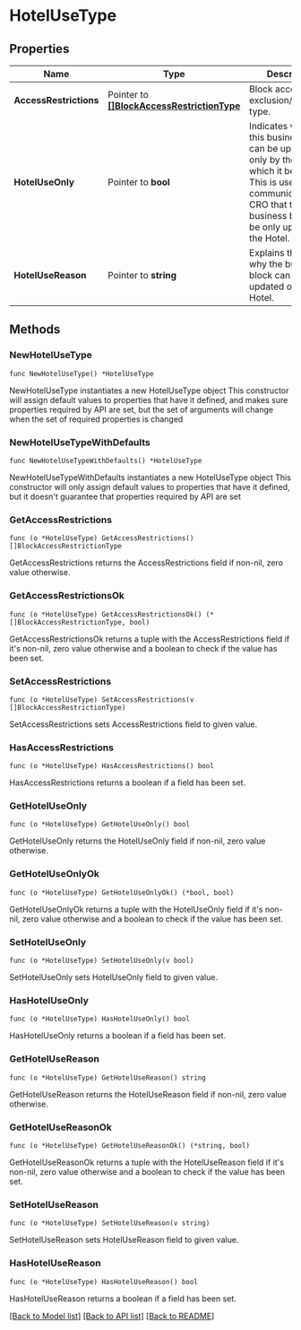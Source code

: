 # HotelUseType

## Properties

Name | Type | Description | Notes
------------ | ------------- | ------------- | -------------
**AccessRestrictions** | Pointer to [**[]BlockAccessRestrictionType**](BlockAccessRestrictionType.md) | Block access exclusion/restriction type. | [optional] 
**HotelUseOnly** | Pointer to **bool** | Indicates whether this business block can be updated only by the Hotel to which it belongs. This is used to communicate to CRO that the business block can be only updated by the Hotel. | [optional] 
**HotelUseReason** | Pointer to **string** | Explains the reason why the business block can be updated only by the Hotel. | [optional] 

## Methods

### NewHotelUseType

`func NewHotelUseType() *HotelUseType`

NewHotelUseType instantiates a new HotelUseType object
This constructor will assign default values to properties that have it defined,
and makes sure properties required by API are set, but the set of arguments
will change when the set of required properties is changed

### NewHotelUseTypeWithDefaults

`func NewHotelUseTypeWithDefaults() *HotelUseType`

NewHotelUseTypeWithDefaults instantiates a new HotelUseType object
This constructor will only assign default values to properties that have it defined,
but it doesn't guarantee that properties required by API are set

### GetAccessRestrictions

`func (o *HotelUseType) GetAccessRestrictions() []BlockAccessRestrictionType`

GetAccessRestrictions returns the AccessRestrictions field if non-nil, zero value otherwise.

### GetAccessRestrictionsOk

`func (o *HotelUseType) GetAccessRestrictionsOk() (*[]BlockAccessRestrictionType, bool)`

GetAccessRestrictionsOk returns a tuple with the AccessRestrictions field if it's non-nil, zero value otherwise
and a boolean to check if the value has been set.

### SetAccessRestrictions

`func (o *HotelUseType) SetAccessRestrictions(v []BlockAccessRestrictionType)`

SetAccessRestrictions sets AccessRestrictions field to given value.

### HasAccessRestrictions

`func (o *HotelUseType) HasAccessRestrictions() bool`

HasAccessRestrictions returns a boolean if a field has been set.

### GetHotelUseOnly

`func (o *HotelUseType) GetHotelUseOnly() bool`

GetHotelUseOnly returns the HotelUseOnly field if non-nil, zero value otherwise.

### GetHotelUseOnlyOk

`func (o *HotelUseType) GetHotelUseOnlyOk() (*bool, bool)`

GetHotelUseOnlyOk returns a tuple with the HotelUseOnly field if it's non-nil, zero value otherwise
and a boolean to check if the value has been set.

### SetHotelUseOnly

`func (o *HotelUseType) SetHotelUseOnly(v bool)`

SetHotelUseOnly sets HotelUseOnly field to given value.

### HasHotelUseOnly

`func (o *HotelUseType) HasHotelUseOnly() bool`

HasHotelUseOnly returns a boolean if a field has been set.

### GetHotelUseReason

`func (o *HotelUseType) GetHotelUseReason() string`

GetHotelUseReason returns the HotelUseReason field if non-nil, zero value otherwise.

### GetHotelUseReasonOk

`func (o *HotelUseType) GetHotelUseReasonOk() (*string, bool)`

GetHotelUseReasonOk returns a tuple with the HotelUseReason field if it's non-nil, zero value otherwise
and a boolean to check if the value has been set.

### SetHotelUseReason

`func (o *HotelUseType) SetHotelUseReason(v string)`

SetHotelUseReason sets HotelUseReason field to given value.

### HasHotelUseReason

`func (o *HotelUseType) HasHotelUseReason() bool`

HasHotelUseReason returns a boolean if a field has been set.


[[Back to Model list]](../README.md#documentation-for-models) [[Back to API list]](../README.md#documentation-for-api-endpoints) [[Back to README]](../README.md)


